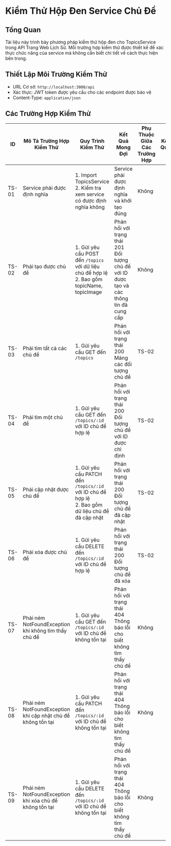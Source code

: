 # Kiểm Thử Hộp Đen Service Chủ Đề

## Tổng Quan
Tài liệu này trình bày phương pháp kiểm thử hộp đen cho TopicsService trong API Trang Web Lịch Sử. Mỗi trường hợp kiểm thử được thiết kế để xác thực chức năng của service mà không cần biết chi tiết về cách thực hiện bên trong.

## Thiết Lập Môi Trường Kiểm Thử
- URL Cơ sở: `http://localhost:3000/api`
- Xác thực: JWT token được yêu cầu cho các endpoint được bảo vệ
- Content-Type: `application/json`

## Các Trường Hợp Kiểm Thử

| ID | Mô Tả Trường Hợp Kiểm Thử | Quy Trình Kiểm Thử | Kết Quả Mong Đợi | Phụ Thuộc Giữa Các Trường Hợp | Kết Quả | Ngày Kiểm Thử | Ghi Chú |
|----|----------------------|---------------------|-----------------|---------------------------|--------|-----------|------|
| TS-01 | Service phải được định nghĩa | 1. Import TopicsService<br>2. Kiểm tra xem service có được định nghĩa không | Service phải được định nghĩa và khởi tạo đúng | Không | | | Xác thực cơ bản sự tồn tại của service |
| TS-02 | Phải tạo được chủ đề | 1. Gửi yêu cầu POST đến `/topics` với dữ liệu chủ đề hợp lệ<br>2. Bao gồm topicName, topicImage | Phản hồi với trạng thái 201<br>Đối tượng chủ đề với ID được tạo và các thông tin đã cung cấp | Không | | | |
| TS-03 | Phải tìm tất cả các chủ đề | 1. Gửi yêu cầu GET đến `/topics` | Phản hồi với trạng thái 200<br>Mảng các đối tượng chủ đề | TS-02 | | | |
| TS-04 | Phải tìm một chủ đề | 1. Gửi yêu cầu GET đến `/topics/:id` với ID chủ đề hợp lệ | Phản hồi với trạng thái 200<br>Đối tượng chủ đề với ID được chỉ định | TS-02 | | | |
| TS-05 | Phải cập nhật được chủ đề | 1. Gửi yêu cầu PATCH đến `/topics/:id` với ID chủ đề hợp lệ<br>2. Bao gồm dữ liệu chủ đề đã cập nhật | Phản hồi với trạng thái 200<br>Đối tượng chủ đề đã cập nhật | TS-02 | | | |
| TS-06 | Phải xóa được chủ đề | 1. Gửi yêu cầu DELETE đến `/topics/:id` với ID chủ đề hợp lệ | Phản hồi với trạng thái 200<br>Đối tượng chủ đề đã xóa | TS-02 | | | |
| TS-07 | Phải ném NotFoundException khi không tìm thấy chủ đề | 1. Gửi yêu cầu GET đến `/topics/:id` với ID chủ đề không tồn tại | Phản hồi với trạng thái 404<br>Thông báo lỗi cho biết không tìm thấy chủ đề | Không | | | |
| TS-08 | Phải ném NotFoundException khi cập nhật chủ đề không tồn tại | 1. Gửi yêu cầu PATCH đến `/topics/:id` với ID chủ đề không tồn tại | Phản hồi với trạng thái 404<br>Thông báo lỗi cho biết không tìm thấy chủ đề | Không | | | |
| TS-09 | Phải ném NotFoundException khi xóa chủ đề không tồn tại | 1. Gửi yêu cầu DELETE đến `/topics/:id` với ID chủ đề không tồn tại | Phản hồi với trạng thái 404<br>Thông báo lỗi cho biết không tìm thấy chủ đề | Không | | | |
